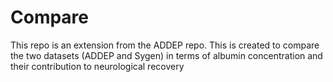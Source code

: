 # Compare
This repo is an extension from the ADDEP repo. 
This is created to compare the two datasets (ADDEP and Sygen) in terms of albumin concentration and their contribution to neurological recovery 

